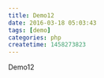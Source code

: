 ```yaml
---
title: Demo12
date: 2016-03-18 05:03:43
tags: [demo]
categories: php
createtime: 1458273823
---
```

Demo12